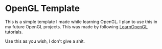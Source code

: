 # OpenGL Template

This is a simple template I made while learning OpenGL. I plan to use this in my future OpenGL projects. This was made by following [LearnOpenGL](https://learnopengl.com/) tutorials.

Use this as you wish, I don't give a shit.